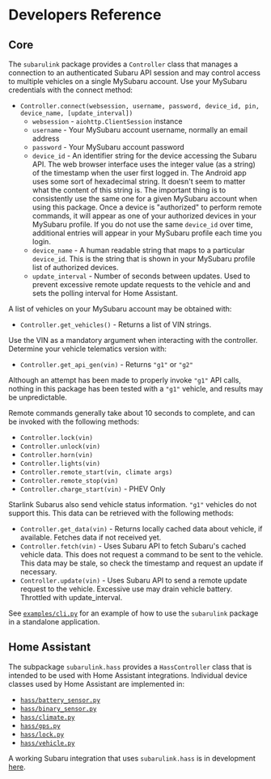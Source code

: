 # Developers Reference

## Core

The `subarulink` package provides a `Controller` class that manages a connection to an authenticated Subaru API session and may control access to multiple vehicles on a single MySubaru account.  Use your MySubaru credentials with the connect method:
- `Controller.connect(websession, username, password, device_id, pin, device_name, [update_interval])`
    - `websession` - `aiohttp.ClientSession` instance
    - `username` - Your MySubaru account username, normally an email address
    - `password` - Your MySubaru account password
    - `device_id` - An identifier string for the device accessing the Subaru API.  The web browser interface uses the integer value (as a string) of the timestamp when the user first logged in.  The Android app uses some sort of hexadecimal string.  It doesn't seem to matter what the content of this string is.  The important thing is to consistently use the same one for a given MySubaru account when using this package.  Once a device is "authorized" to perform remote commands, it will appear as one of your authorized devices in your MySubaru profile.  If you do not use the same `device_id` over time, additional entries will appear in your MySubaru profile each time you login. 
    - `device_name` - A human readable string that maps to a particular `device_id`.  This is the string that is shown in your MySubaru profile list of authorized devices.
    - `update_interval` - Number of seconds between updates.  Used to prevent excessive remote update requests to the vehicle and and sets the polling interval for Home Assistant. 

A list of vehicles on your MySubaru account may be obtained with:
- `Controller.get_vehicles()` - Returns a list of VIN strings.  

Use the VIN as a mandatory argument when interacting with the controller.   Determine your vehicle telematics version with:
- `Controller.get_api_gen(vin)` - Returns `"g1"` or `"g2"`

Although an attempt has been made to properly invoke `"g1"` API calls, nothing in this package has been tested with a `"g1"` vehicle, and results may be unpredictable. 

Remote commands generally take about 10 seconds to complete, and can be invoked with the following methods:
- `Controller.lock(vin)`
- `Controller.unlock(vin)`
- `Controller.horn(vin)`
- `Controller.lights(vin)`
- `Controller.remote_start(vin, climate args)`
- `Controller.remote_stop(vin)`
- `Controller.charge_start(vin)`  - PHEV Only

Starlink Subarus also send vehicle status information.  `"g1"` vehicles do not support this.  This data can be retrieved with the following methods:
- `Controller.get_data(vin)` - Returns locally cached data about vehicle, if available.  Fetches data if not received yet.
- `Controller.fetch(vin)` - Uses Subaru API to fetch Subaru's cached vehicle data.  This does not request a command to be sent to the vehicle.  This data may be stale, so check the timestamp and request an update if necessary. 
- `Controller.update(vin)` - Uses Subaru API to send a remote update request to the vehicle. Excessive use may drain vehicle battery.  Throttled with update_interval. 

See [`examples/cli.py`](examples/cli.py) for an example of how to use the `subarulink` package in a standalone application.

## Home Assistant
The subpackage `subarulink.hass` provides a `HassController` class that is intended to be used with Home Assistant integrations.  Individual device classes used by Home Assistant are implemented in:
- [`hass/battery_sensor.py`](subarulink/hass/battery_sensor.py)
- [`hass/binary_sensor.py`](subarulink/hass/binary_sensor.py)
- [`hass/climate.py`](subarulink/hass/climate.py)
- [`hass/gps.py`](subarulink/hass/gps.py)
- [`hass/lock.py`](subarulink/hass/lock.py)
- [`hass/vehicle.py`](subarulink/hass/vehicle.py)

A working Subaru integration that uses `subarulink.hass` is in development [here](https://github.com/G-Two/home-assistant/tree/subaru). 
